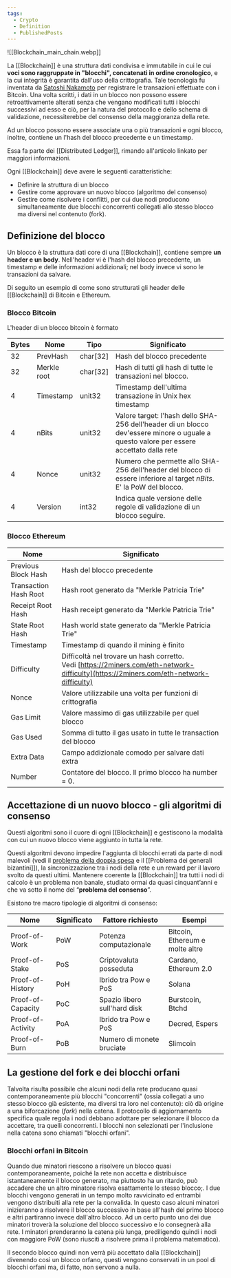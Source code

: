 ```yaml
---
tags:
  - Crypto
  - Definition
  - PublishedPosts
---
```



![[Blockchain_main_chain.webp]]

La [[Blockchain]] è una struttura dati condivisa e immutabile in cui le cui **voci sono raggruppate in "blocchi", concatenati in ordine cronologico**, e la cui integrità è garantita dall'uso della crittografia. Tale tecnologia fu inventata da [Satoshi Nakamoto](https://it.wikipedia.org/wiki/Satoshi_Nakamoto) per registrare le transazioni effettuate con i Bitcoin. Una volta scritti, i dati in un blocco non possono essere retroattivamente alterati senza che vengano modificati tutti i blocchi successivi ad esso e ciò, per la natura del protocollo e dello schema di validazione, necessiterebbe del consenso della maggioranza della rete.

Ad un blocco possono essere associate una o più transazioni e ogni blocco, inoltre, contiene un l'hash del blocco precedente e un timestamp.

Essa fa parte dei [[Distributed Ledger]], rimando all'articolo linkato per maggiori informazioni.

Ogni [[Blockchain]] deve avere le seguenti caratteristiche:

- Definire la struttura di un blocco
- Gestire come approvare un nuovo blocco (algoritmo del consenso)
- Gestire come risolvere i conflitti, per cui due nodi producono simultaneamente due blocchi concorrenti collegati allo stesso blocco ma diversi nel contenuto (fork).

## Definizione del blocco

Un blocco è la struttura dati core di una [[Blockchain]], contiene sempre **un header e un body**. Nell'header vi è l'hash del blocco precedente, un timestamp e delle informazioni addizionali; nel body invece vi sono le transazioni da salvare.

Di seguito un esempio di come sono strutturati gli header delle [[Blockchain]] di Bitcoin e Ethereum.

### Blocco Bitcoin

L'header di un blocco bitcoin è formato

| Bytes | Nome | Tipo | Significato |
|--|--|--|--|
|32|PrevHash|char\[32\]|Hash del blocco precedente|
|32|Merkle root|char\[32\]|Hash di tutti gli hash di tutte le transazioni nel blocco.|
|4|Timestamp|unit32|Timestamp dell'ultima transazione in Unix hex timestamp|
|4|nBits|unit32|Valore target: l'hash dello SHA-256 dell'header di un blocco dev'essere minore o uguale a questo valore per essere accettato dalla rete|
|4|Nonce|unit32|Numero che permette allo SHA-256 dell'header del blocco di essere inferiore al target _nBits_. E' la PoW del blocco.|
|4|Version|int32|Indica quale versione delle regole di validazione di un blocco seguire.|

### Blocco Ethereum

| Nome | Significato |
|--|--|
|Previous Block Hash|Hash del blocco precedente|
|Transaction Hash Root|Hash root generato da "Merkle Patricia Trie"|
|Receipt Root Hash|Hash receipt generato da "Merkle Patricia Trie"|
|State Root Hash|Hash world state generato da "Merkle Patricia Trie"|
|Timestamp|Timestamp di quando il mining è finito|
|Difficulty|Difficoltà nel trovare un hash corretto. Vedi [https://2miners.com/eth-network-difficulty](https://2miners.com/eth-network-difficulty)|
|Nonce|Valore utilizzabile una volta per funzioni di crittografia|
|Gas Limit|Valore massimo di gas utilizzabile per quel blocco|
|Gas Used|Somma di tutto il gas usato in tutte le transaction del blocco|
|Extra Data|Campo addizionale comodo per salvare dati extra|
|Number|Contatore del blocco. Il primo blocco ha number = 0.|

## Accettazione di un nuovo blocco - gli algoritmi di consenso

Questi algoritmi sono il cuore di ogni [[Blockchain]] e gestiscono la modalità con cui un nuovo blocco viene aggiunto in tutta la rete.

Questi algoritmi devono impedire l'aggiunta di blocchi errati da parte di nodi malevoli (vedi il [problema della doppia spesa](https://it.wikipedia.org/wiki/Doppia_spesa) e il [[Problema dei generali bizantini]]), la sincronizzazione tra i nodi della rete e un reward per il lavoro svolto da questi ultimi. Mantenere coerente la [[Blockchain]] tra tutti i nodi di calcolo è un problema non banale, studiato ormai da quasi cinquant’anni e che va sotto il nome del “**problema del consenso**”.

Esistono tre macro tipologie di algoritmi di consenso:

| Nome | Significato |Fattore richiesto | Esempi |
|--|--|--|--|
| Proof-of-Work | PoW |Potenza computazionale | Bitcoin, Ethereum e molte altre |
| Proof-of-Stake |PoS | Criptovaluta posseduta | Cardano, Ethereum 2.0 |
| Proof-of-History | PoH |Ibrido tra Pow e PoS | Solana |
| Proof-of-Capacity | PoC |Spazio libero sull'hard disk | Burstcoin, Btchd |
| Proof-of-Activity |PoA |Ibrido tra Pow e PoS | Decred, Espers |
| Proof-of-Burn | PoB | Numero di monete bruciate | Slimcoin |

## La gestione del fork e dei blocchi orfani

Talvolta risulta possibile che alcuni nodi della rete producano quasi contemporaneamente più blocchi "concorrenti" (ossia collegati a uno stesso blocco già esistente, ma diversi tra loro nel contenuto): ciò dà origine a una biforcazione (_fork_) nella catena. Il protocollo di aggiornamento specifica quale regola i nodi debbano adottare per selezionare il blocco da accettare, tra quelli concorrenti. I blocchi non selezionati per l'inclusione nella catena sono chiamati "blocchi orfani".

### Blocchi orfani in Bitcoin

Quando due minatori riescono a risolvere un blocco quasi contemporaneamente, poiché la rete non accetta e distribuisce istantaneamente il blocco generato, ma piuttosto ha un ritardo, può accadere che un altro minatore risolva esattamente lo stesso blocco;. I due blocchi vengono generati in un tempo molto ravvicinato ed entrambi vengono distribuiti alla rete per la convalida. In questo caso alcuni minatori inizieranno a risolvere il blocco successivo in base all'hash del primo blocco e altri partiranno invece dall'altro blocco. Ad un certo punto uno dei due minatori troverà la soluzione del blocco successivo e lo consegnerà alla rete. I minatori prenderanno la catena più lunga, prediligendo quindi i nodi con maggiore PoW (sono riusciti a risolvere prima il problema matematico).

Il secondo blocco quindi non verrà più accettato dalla [[Blockchain]] divenendo così un blocco orfano, questi vengono conservati in un pool di blocchi orfani ma, di fatto, non servono a nulla.
